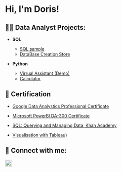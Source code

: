 <h1>Hi, I'm Doris!

<h2>👩‍💻 Data Analyst Projects:</h2>

- <b>SQL</b>
  - [SQL sample](https://github.com/DorisElvire/Sqlsample/blob/main/README.md)
  - [DataBase Creation Store](https://github.com/DorisElvire/Virtual-assistant)

- <b>Python</b>
  - [Virrual Assistant (Demo)](https://github.com/DorisElvire/Virtual-assistant)
  - [Calculator](https://github.com/DorisElvire/Virtual-assistant)


<h2>📜 Certification</h2>


 - [Google Data Analystics Professional Certificate](https://www.credly.com/badges/2ca5b1cf-13cd-49bf-979f-890e8fd7ebd4/linked_in?t=rhehsd)
 
 - [Microsoft PowerBI DA-300 Certificate](https://docs.microsoft.com/en-us/certifications/power-bi-data-analyst-associate/)
 
 - [SQL: Querying and Managing Data, Khan Academy](https://fr.khanacademy.org/computing/computer-programming/sql?ref=resume_learning#sql-basics)
  
 - [Visualisation with Tableau](https://www.coursera.org/account/accomplishments/certificate/NE2KT5G7MUAG))





<h2> 🤳 Connect with me:</h2>


[<img align="left" alt="JoshMadakor | LinkedIn" width="22px" src="https://cdn.jsdelivr.net/npm/simple-icons@v3/icons/linkedin.svg" />][linkedin]


[linkedin]: https://www.linkedin.com/in/doris-nyingone-9ba8b816b/

<!--
**joshmadakor1/joshmadakor1** is a ✨ _special_ ✨ repository because its `README.md` (this file) appears on your GitHub profile.

Here are some ideas to get you started:

- 🔭 I’m currently working on ...
- 🌱 I’m currently learning ...
- 👯 I’m looking to collaborate on ...
- 🤔 I’m looking for help with ...
- 💬 Ask me about ...
- 📫 How to reach me: ...
- 😄 Pronouns: ...
- ⚡ Fun fact: ...
-->
